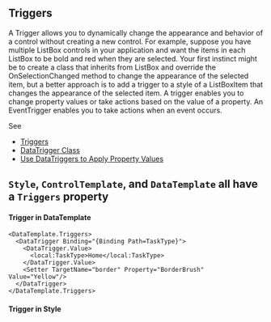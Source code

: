 ## Triggers
A Trigger allows you to dynamically change the appearance and behavior of a control without creating a new control.
For example, suppose you have multiple ListBox controls in your application and want the items in each ListBox to be bold 
and red when they are selected. Your first instinct might be to create a class that inherits from ListBox and override 
the OnSelectionChanged method to change the appearance of the selected item, but a better approach is to add a trigger to a style of 
a ListBoxItem that changes the appearance of the selected item. A trigger enables you to change property values or take actions based 
on the value of a property. An EventTrigger enables you to take actions when an event occurs.

See
* [Triggers](https://docs.microsoft.com/en-us/dotnet/framework/wpf/controls/styling-and-templating#triggers)
* [DataTrigger Class](https://docs.microsoft.com/en-us/dotnet/api/system.windows.datatrigger)
* [Use DataTriggers to Apply Property Values](https://docs.microsoft.com/en-us/dotnet/framework/wpf/data/data-templating-overview#use-datatriggers-to-apply-property-values)

## `Style`, `ControlTemplate`, and `DataTemplate` all have a `Triggers` property 
#### Trigger in DataTemplate
```
<DataTemplate.Triggers>
  <DataTrigger Binding="{Binding Path=TaskType}">
    <DataTrigger.Value>
      <local:TaskType>Home</local:TaskType>
    </DataTrigger.Value>
    <Setter TargetName="border" Property="BorderBrush" Value="Yellow"/>
  </DataTrigger>
</DataTemplate.Triggers>
```

#### Trigger in Style
```
```
